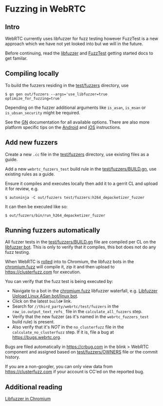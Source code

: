# Fuzzing in WebRTC

## Intro
WebRTC currently uses libfuzzer for fuzz testing however FuzzTest is a new approach which we have not yet looked into but we will in the future.

Before continuing, read the [libfuzzer][libfuzzer-getting-started] and [FuzzTest][fuzztest-getting-started] getting started docs to get familar.

## Compiling locally
To build the fuzzers residing in the [test/fuzzers][fuzzers] directory, use
```
$ gn gen out/fuzzers --args='use_libfuzzer=true optimize_for_fuzzing=true'
```
Depending on the fuzzer additional arguments like `is_asan`, `is_msan` or `is_ubsan_security` might be required.

See the [GN][gn-doc] documentation for all available options. There are also more
platform specific tips on the [Android][webrtc-android-development] and
[iOS][webrtc-ios-development] instructions.

## Add new fuzzers
Create a new `.cc` file in the [test/fuzzers][fuzzers] directory, use existing files as a guide.

Add a new `webrtc_fuzzers_test` build rule in the [test/fuzzers/BUILD.gn][BUILD.gn], use existing rules as a guide.

Ensure it compiles and executes locally then add it to a gerrit CL and upload it for review, e.g.

```
$ autoninja -C out/fuzzers test/fuzzers:h264_depacketizer_fuzzer
```

It can then be executed like so:
```
$ out/fuzzers/bin/run_h264_depacketizer_fuzzer
```

## Running fuzzers automatically
All fuzzer tests in the [test/fuzzers/BUILD.gn][BUILD.gn] file are compiled per CL on the [libfuzzer bot][libfuzzer-bot].
This is only to verify that it compiles, this bot does not do any fuzz testing.

When WebRTC is [rolled][webrtc-autoroller] into to Chromium, the libfuzz bots in the [chromium.fuzz][chromium-fuzz] will compile it, zip it and then upload to https://clusterfuzz.com for execution.

You can verify that the fuzz test is being executed by:
 - Navigate to a bot in the [chromium.fuzz][chromium-fuzz] libfuzzer waterfall, e.g. [ Libfuzzer Upload Linux ASan bot/linux bot][linux-bot].
 - Click on the latest `build#` link.
 - Search for `//third_party/webrtc/test/fuzzers` in the `raw_io.output_text_refs_` file in the `calculate_all_fuzzers` step.
 - Verify that the new fuzzer (as it's named in the `webrtc_fuzzers_test` build rule) is present.
 - Also verify that it's _NOT_ in the `no_clusterfuzz` file in the `calculate_no_clusterfuzz` step. If it is, file a bug at https://bugs.webrtc.org.

Bugs are filed automatically in https://crbug.com in the blink > WebRTC component and assigned based on [test/fuzzers/OWNERS][OWNERS] file or the commit history.

If you are a non-googler, you can only view data from https://clusterfuzz.com if your account is CC'ed on the reported bug.

## Additional reading

[Libfuzzer in Chromium][libfuzzer-chromium]


[libfuzzer-chromium]: https://chromium.googlesource.com/chromium/src/+/HEAD/testing/libfuzzer/README.md
[libfuzzer-bot]: https://ci.chromium.org/ui/p/webrtc/builders/luci.webrtc.ci/Linux64%20Release%20%28Libfuzzer%29
[fuzzers]: https://webrtc.googlesource.com/src/+/main/test/fuzzers/
[OWNERS]: https://webrtc.googlesource.com/src/+/main/test/fuzzers/OWNERS
[BUILD.gn]: https://webrtc.googlesource.com/src/+/main/test/fuzzers/BUILD.gn
[gn]: https://gn.googlesource.com/gn/+/main/README.md
[gn-doc]: https://gn.googlesource.com/gn/+/main/docs/reference.md#IDE-options
[webrtc-android-development]: https://webrtc.googlesource.com/src/+/main/docs/native-code/android/
[webrtc-ios-development]: https://webrtc.googlesource.com/src/+/main/docs/native-code/ios/
[chromium-fuzz]: https://ci.chromium.org/p/chromium/g/chromium.fuzz/console
[linux-bot]: https://ci.chromium.org/ui/p/chromium/builders/ci/Libfuzzer%20Upload%20Linux%20ASan/
[libfuzzer-getting-started]: https://chromium.googlesource.com/chromium/src/+/main/testing/libfuzzer/getting_started_with_libfuzzer.md
[fuzztest-getting-started]: https://chromium.googlesource.com/chromium/src/+/main/testing/libfuzzer/getting_started.md
[webrtc-autoroller]: https://autoroll.skia.org/r/webrtc-chromium-autoroll
